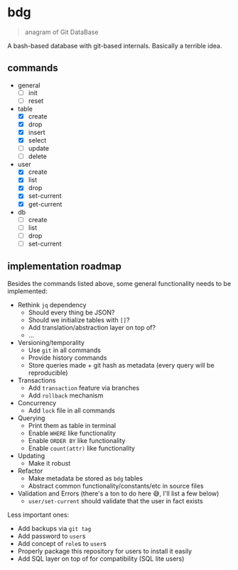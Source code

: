 # bdg

> anagram of Git DataBase

A bash-based database with git-based internals. Basically a terrible idea.

## commands

- general
    - [ ] init
    - [ ] reset
- table
    - [x] create
    - [x] drop
    - [x] insert
    - [x] select
    - [ ] update
    - [ ] delete
- user
    - [x] create
    - [x] list
    - [x] drop
    - [x] set-current
    - [x] get-current
- db
    - [ ] create
    - [ ] list
    - [ ] drop
    - [ ] set-current

## implementation roadmap

Besides the commands listed above, some general functionality needs to be implemented:

- Rethink `jq` dependency
  - Should every thing be JSON?
  - Should we initialize tables with `[]`?
  - Add translation/abstraction layer on top of?
  - ...
- Versioning/temporality
  - Use `git` in all commands
  - Provide history commands
  - Store queries made + git hash as metadata (every query will be reproducible)
- Transactions
  - Add `transaction` feature via branches
  - Add `rollback` mechanism
- Concurrency
  - Add `lock` file in all commands
- Querying
  - Print them as table in terminal
  - Enable `WHERE` like functionality
  - Enable `ORDER BY` like functionality
  - Enable `count(attr)` like functionality
- Updating
  - Make it robust
- Refactor
  - Make metadata be stored as `bdg` tables 
  - Abstract common functionality/constants/etc in source files
- Validation and Errors (there's a ton to do here 😅, I'll list a few below)
  - `user/set-current` should validate that the user in fact exists

Less important ones:

- Add backups via `git tag`
- Add password to `user`s
- Add concept of `role`s to `user`s
- Properly package this repository for users to install it easily
- Add SQL layer on top of for compatibility (SQL lite users)
